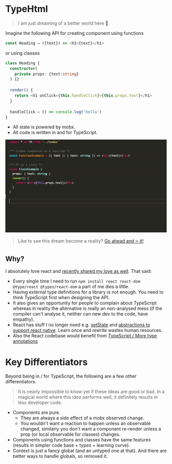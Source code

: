# TypeHtml

> I am just dreaming of a better world here 🌹

Imagine the following API for creating component using functions

```ts
const Heading = ({text}) => <h1>{text}</h1>
```

or using classes

```ts
class Heading {
  constructor(
    private props: {text:string}
  ) {}

  render() {
    return <h1 onClick={this.handleClick}>{this.props.text}</h1>
  }

  handleClick = () => console.log('hello')
}
```

* All state is powered by mobx.
* All code is written in and for TypeScript.

![](https://raw.githubusercontent.com/typehtml/typehtml.github.io/master/screens/demo.gif)

> Like to see this dream become a reality? [Go ahead and ⭐ it!](https://github.com/typehtml/typehtml/stargazers)

## Why?
I absolutely love react and [recently shared my love as well](https://medium.com/@basarat/typescript-developers-love-react-9871b494bc1a#.ybe5nkjvi). That said:

* Every single time I need to run `npm install react react-dom @type/react @types/react-dom` a part of me dies a little.
* Having external type definitions for a library is not enough. You need to think TypeScript first when designing the API.
* It also gives an opportunity for people to complain about TypeScript whereas in reality the alternative is really an non-analysed mess (if the compiler can't analyse it, neither can new dev to the code, have empathy).
* React has stuff I no longer need e.g. [setState](https://medium.com/@mweststrate/3-reasons-why-i-stopped-using-react-setstate-ab73fc67a42e#.dbzy2qwoh) and [abstractions to support react native](https://www.youtube.com/watch?v=dRo_egw7tBc&feature=youtu.be&t=35m17s). Learn once and *rewrite* wastes human resources.
* Also the React codebase would benefit from [TypeScript / More type annotations](https://www.youtube.com/watch?v=dRo_egw7tBc&feature=youtu.be&t=20m42s)

# Key Differentiators

Beyond being in / for TypeScript, the following are a few other differentiators.

> It is nearly impossible to know yet if these ideas are good or bad. In a magical world where this idea performs well, it definitely results in less developer code.

* Components are pure.
  * They are always a side effect of a mobx observed change.
  * You wouldn't want a reaction to happen unless an observable changed, similarly you don't want a component re-render unless a prop (or local observable for classes) changes.
* Components using functions and classes have the same features (results in simpler code base + types + learning curve).
* Context is just a fancy global (and an untyped one at that). And there are better ways to handle globals, so removed it.
